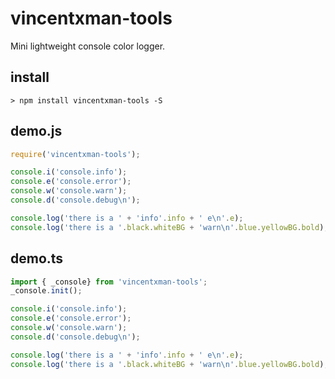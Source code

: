 # vincentxman-tools
Mini lightweight console color logger.
## install
```bashell
> npm install vincentxman-tools -S
```

## demo.js
```javascript
require('vincentxman-tools'); 

console.i('console.info');
console.e('console.error');
console.w('console.warn');
console.d('console.debug\n');

console.log('there is a ' + 'info'.info + ' e\n'.e);
console.log('there is a '.black.whiteBG + 'warn\n'.blue.yellowBG.bold);
```

## demo.ts
```javascript
import { _console} from 'vincentxman-tools'; 
_console.init();

console.i('console.info');
console.e('console.error');
console.w('console.warn');
console.d('console.debug\n');

console.log('there is a ' + 'info'.info + ' e\n'.e);
console.log('there is a '.black.whiteBG + 'warn\n'.blue.yellowBG.bold);
```